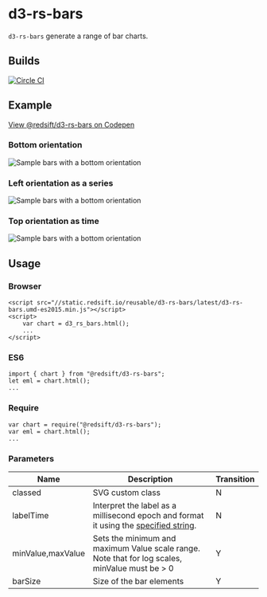 # d3-rs-bars

`d3-rs-bars` generate a range of bar charts.

## Builds

[![Circle CI](https://circleci.com/gh/Redsift/d3-rs-bars.svg?style=svg)](https://circleci.com/gh/Redsift/d3-rs-bars)

## Example

[View @redsift/d3-rs-bars on Codepen](https://....)

### Bottom orientation

![Sample bars with a bottom orientation](https://bricks.redsift.io/reusable/d3-rs-bars.svg?_datum=[1,200,3100,1000]&orientation=bottom)

### Left orientation as a series

![Sample bars with a bottom orientation](https://bricks.redsift.io/reusable/d3-rs-bars.svg?_datum=[1,200,3100,1000]&orientation=left&fill=global)

### Top orientation as time

![Sample bars with a bottom orientation](https://bricks.redsift.io/reusable/d3-rs-bars.svg?_datum=[{%22v%22:1,%22l%22:1466424812000},{%22v%22:2,%22l%22:1466511212000},{%22v%22:3,%22l%22:1466597612000},{%22v%22:300.5,%22l%22:1466684012000},{%22v%22:4000,%22l%22:1466770412000},{%22v%22:40000,%22l%22:1466856812000}]&orientation=bottom&labelTime=%25a%20%25d)


## Usage

### Browser
	
	<script src="//static.redsift.io/reusable/d3-rs-bars/latest/d3-rs-bars.umd-es2015.min.js"></script>
	<script>
		var chart = d3_rs_bars.html();
		...
	</script>

### ES6

	import { chart } from "@redsift/d3-rs-bars";
	let eml = chart.html();
	...
	
### Require

	var chart = require("@redsift/d3-rs-bars");
	var eml = chart.html();
	...

### Parameters

|Name|Description|Transition|
|----|-----------|----------|
|classed|SVG custom class|N|
|labelTime|Interpret the label as a millisecond epoch and format it using the [specified string](https://github.com/d3/d3-time-format#locale_format).|N|
|minValue,maxValue|Sets the minimum and maximum Value scale range. Note that for log scales, minValue must be > 0|Y|
|barSize|Size of the bar elements|Y|